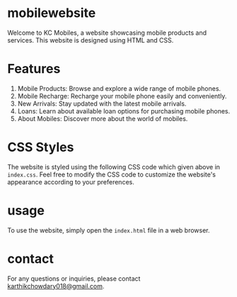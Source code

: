 # mobilewebsite
Welcome to KC Mobiles, a website showcasing mobile products and services. This website is designed using HTML and CSS.

# Features
1. Mobile Products: Browse and explore a wide range of mobile phones.
2. Mobile Recharge: Recharge your mobile phone easily and conveniently.
3. New Arrivals: Stay updated with the latest mobile arrivals.
4. Loans: Learn about available loan options for purchasing mobile phones.
5. About Mobiles: Discover more about the world of mobiles.

# CSS Styles
The website is styled using the following CSS code which given above in `index.css`.
Feel free to modify the CSS code to customize the website's appearance according to your preferences.

# usage
To use the website, simply open the `index.html` file in a web browser.

# contact
For any questions or inquiries, please contact karthikchowdary018@gmail.com.
